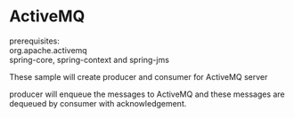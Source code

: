 # ActiveMQ

prerequisites:         
org.apache.activemq              
spring-core, spring-context and spring-jms

These sample will create producer and consumer for ActiveMQ server

producer will enqueue the messages to ActiveMQ and these messages are dequeued by consumer with acknowledgement.
